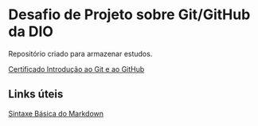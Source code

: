 # Desafio de Projeto sobre Git/GitHub da DIO
Repositório criado para armazenar estudos.

[Certificado Introdução ao Git e ao GitHub](https://www.dio.me/certificate/C1FF018E/share)



## Links úteis

[Sintaxe Básica do Markdown](https://markdown.net.br/sintaxe-basica/)
